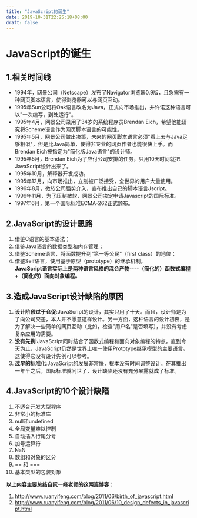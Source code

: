 ```yaml
---
title: "JavaScript的诞生"
date: 2019-10-31T22:25:18+08:00
draft: false
---
```


# JavaScript的诞生

## 1.相关时间线
- 1994年，网景公司（Netscape）发布了Navigator浏览器0.9版，且急需有一种网页脚本语言，使得浏览器可以与网页互动。
- 1995年Sun公司将Oak语言改名为Java，正式向市场推出，并许诺这种语言可以"一次编写，到处运行"。
- 1995年4月，网景公司录用了34岁的系统程序员Brendan Eich，希望他能研究将Scheme语言作为网页脚本语言的可能性。
- 1995年5月，网景公司做出决策，未来的网页脚本语言必须"看上去与Java足够相似"，但是比Java简单，使得非专业的网页作者也能很快上手。而Brendan Eich被指定为"简化版Java语言"的设计师。
- 1995年5月，Brendan Eich为了应付公司安排的任务，只用10天时间就把JavaScript设计出来了。
- 1995年10月，解释器开发成功。
- 1995年12月，向市场推出，立刻被广泛接受，全世界的用户大量使用。
- 1996年8月，微软公司强势介入，宣布推出自己的脚本语言Jscript。
- 1996年11月，为了压制微软，网景公司决定申请Javascript的国际标准。
- 1997年6月，第一个国际标准ECMA-262正式颁布。
  
## 2.JavaScript的设计思路
1. 借鉴C语言的基本语法；
2. 借鉴Java语言的数据类型和内存管理；
3. 借鉴Scheme语言，将函数提升到"第一等公民"（first class）的地位；
4. 借鉴Self语言，使用基于原型（prototype）的继承机制。  
**JavaScript语言实际上是两种语言风格的混合产物----（简化的）函数式编程+（简化的）面向对象编程。**

## 3.造成JavaScript设计缺陷的原因
1. **设计阶段过于仓促**:JavaScript的设计，其实只用了十天。而且，设计师是为了向公司交差，本人并不愿意这样设计。另一方面，这种语言的设计初衷，是为了解决一些简单的网页互动（比如，检查"用户名"是否填写），并没有考虑复杂应用的需要。
2. **没有先例**:JavaScript同时结合了函数式编程和面向对象编程的特点，直到今天为止，JavaScript仍然是世界上唯一使用Prototype继承模型的主要语言。这使得它没有设计先例可以参考。
3. **过早的标准化**:JavaScript的发展非常快，根本没有时间调整设计。在其推出一年半之后，国际标准就问世了，设计缺陷还没有充分暴露就成了标准。

## 4.JavaScript的10个设计缺陷
1. 不适合开发大型程序
2. 非常小的标准库
3. null和undefined
4. 全局变量难以控制
5. 自动插入行尾分号
6. 加号运算符
7. NaN
8. 数组和对象的区分
9. == 和 ===
10. 基本类型的包装对象

**以上内容主要总结自阮一峰老师的这两篇博客：**
1. http://www.ruanyifeng.com/blog/2011/06/birth_of_javascript.html
2. http://www.ruanyifeng.com/blog/2011/06/10_design_defects_in_javascript.html


